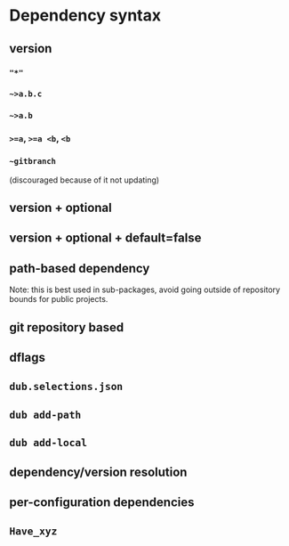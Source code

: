 # Dependency syntax

## version
### `"*"`
### `~>a.b.c`
### `~>a.b`
### `>=a`, `>=a <b`, `<b`
### `~gitbranch`

(discouraged because of it not updating)

## version + optional
## version + optional + default=false
## path-based dependency

Note: this is best used in sub-packages, avoid going outside of repository bounds for public projects.

## git repository based
## dflags
## `dub.selections.json`
## `dub add-path`
## `dub add-local`
## dependency/version resolution
## per-configuration dependencies
## `Have_xyz`
